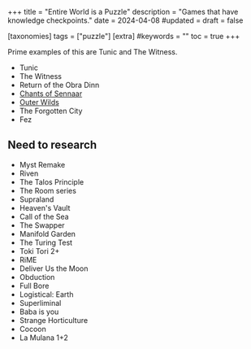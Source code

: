 +++
title = "Entire World is a Puzzle"
description = "Games that have knowledge checkpoints."
date = 2024-04-08
#updated = 
draft = false

[taxonomies]
tags = ["puzzle"]
[extra]
#keywords = ""
toc = true
+++

Prime examples of this are Tunic and The Witness.

- Tunic
- The Witness
- Return of the Obra Dinn
- [Chants of Sennaar](@/games/chants-of-sennaar-2023.md)
- [Outer Wilds](@/games/outer-wilds-2019.md)
- The Forgotten City
- Fez


## Need to research

- Myst Remake
- Riven
- The Talos Principle
- The Room series
- Supraland
- Heaven's Vault
- Call of the Sea
- The Swapper
- Manifold Garden
- The Turing Test
- Toki Tori 2+
- RiME
- Deliver Us the Moon
- Obduction
- Full Bore
- Logistical: Earth
- Superliminal
- Baba is you
- Strange Horticulture
- Cocoon
- La Mulana 1+2
